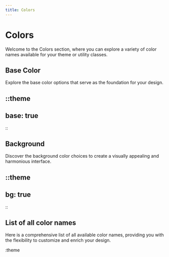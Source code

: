 ```yaml
---
title: Colors
---
```


# Colors

Welcome to the Colors section, where you can explore a variety of color names available for your theme or utility classes.



## Base Color

Explore the base color options that serve as the foundation for your design.


::theme
---
base: true
---
::

## Background

Discover the background color choices to create a visually appealing and harmonious interface.

::theme
---
bg: true
---
::

## List of all color names

Here is a comprehensive list of all available color names, providing you with the flexibility to customize and enrich your design.

:theme
